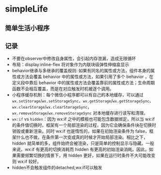 # simpleLife
## 简单生活小程序

## 记录
* 不要在observer中修改自身属性，会引起内存泄漏，造成无限循环
* 布局：display:inline-flex 将对象作为内联块级弹性伸缩盒显示
* behavior继承与多继承的覆盖规则: 如果有同名的属性或方法，组件本身的属性或方法会覆盖 behavior 中的属性或方法，如果引用了多个 behavior ，在定义段中靠后 behavior 中的属性或方法会覆盖靠前的属性或方法；生命周期函数不会相互覆盖，而是在对应触发时机被逐个调用。
* 小程序缓存机制：每个微信小程序都可以有自己的本地缓存，可以通过 `wx.setStorage`/`wx.setStorageSync`、`wx.getStorage`/`wx.getStorageSync`、`wx.clearStorage`/`wx.clearStorageSync`，`wx.removeStorage`/`wx.removeStorageSync` 对本地缓存进行读写和清理。
* `wx:if` vs `hidden`：因为 wx:if 之中的模板也可能包含数据绑定，所以当 wx:if 的条件值切换时，框架有一个局部渲染的过程，因为它会确保条件块在切换时销毁或重新渲染。同时 wx:if 也是惰性的，如果在初始渲染条件为 false，框架什么也不做，在条件第一次变成真的时候才开始局部渲染。相比之下，hidden 就简单的多，组件始终会被渲染，只是简单的控制显示与隐藏。一般来说，wx:if 有更高的切换消耗而 hidden 有更高的初始渲染消耗。因此，如果需要频繁切换的情景下，用 hidden 更好，如果在运行时条件不大可能改变则 wx:if 较好。
* hidden不会触发组件的detached,wx:if可以触发